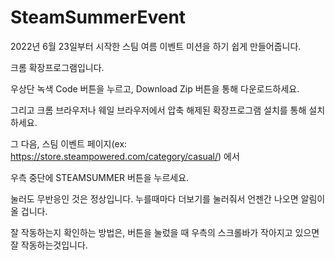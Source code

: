 # SteamSummerEvent
2022년 6월 23일부터 시작한 스팀 여름 이벤트 미션을 하기 쉽게 만들어줍니다.


크롬 확장프로그램입니다.


우상단 녹색 Code 버튼을 누르고, Download Zip 버튼을 통해 다운로드하세요.


그리고 크롬 브라우저나 웨일 브라우저에서 압축 해제된 확장프로그램 설치를 통해 설치하세요.


그 다음, 스팀 이벤트 페이지(ex: https://store.steampowered.com/category/casual/) 에서


우측 중단에 STEAMSUMMER 버튼을 누르세요.


눌러도 무반응인 것은 정상입니다. 누를때마다 더보기를 눌러줘서 언젠간 나오면 알림이 올 겁니다.


잘 작동하는지 확인하는 방법은, 버튼을 눌렀을 때 우측의 스크롤바가 작아지고 있으면 잘 작동하는것입니다.